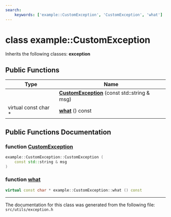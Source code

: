 ```yaml
---
search:
    keywords: ['example::CustomException', 'CustomException', 'what']
---
```


# class example::CustomException



Inherits the following classes: **exception**

## Public Functions

|Type|Name|
|-----|-----|
||[**CustomException**](classexample_1_1_custom_exception.md#1a8656f61bb3320c64e612b99b3cfc169c) (const std::string & msg) |
|virtual const char \*|[**what**](classexample_1_1_custom_exception.md#1acc02da1303101dd744d62754c977f760) () const |


## Public Functions Documentation

### function <a id="1a8656f61bb3320c64e612b99b3cfc169c" href="#1a8656f61bb3320c64e612b99b3cfc169c">CustomException</a>

```cpp
example::CustomException::CustomException (
    const std::string & msg
)
```



### function <a id="1acc02da1303101dd744d62754c977f760" href="#1acc02da1303101dd744d62754c977f760">what</a>

```cpp
virtual const char * example::CustomException::what () const
```





----------------------------------------
The documentation for this class was generated from the following file: `src/utils/exception.h`

